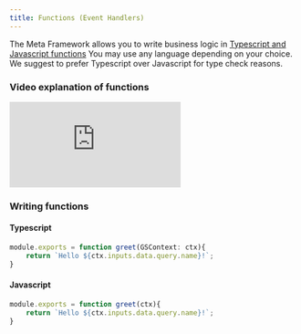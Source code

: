 ```yaml
---
title: Functions (Event Handlers)
---
```


The Meta Framework allows you to write business logic in [Typescript and Javascript functions](/docs/microservices-framework/functions/native-language-functions.md)
You may use any language depending on your choice. We suggest to prefer Typescript over Javascript for type check reasons. 


### Video explanation of functions

<!-- <div style={{ margin: '20px auto', textAlign: 'center' }}>
  <iframe width="560" height="315" src="https://www.youtube.com/embed/66TxoXEPKUc" frameBorder="0" allowFullScreen></iframe>
</div> -->

<div style={{ position: 'relative', paddingBottom: '56.25%', height: 0, overflow: 'hidden' }}>
<iframe style={{ position: 'absolute', top: 0, left: 0, width: '100%', height: '100%' }} src="https://www.youtube.com/embed/E33GqpTr4iw?si=Er9oRp9L6YzH8EJt" frameborder="0" allowfullscreen></iframe>
</div>

### Writing functions

#### Typescript
```typescript
module.exports = function greet(GSContext: ctx){
    return `Hello ${ctx.inputs.data.query.name}!`;
}
```
#### Javascript
```javascript
module.exports = function greet(ctx){
    return `Hello ${ctx.inputs.data.query.name}!`;
}
```


